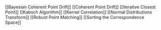 [[Bayesian Coherent Point Drift]]
[[Coherent Point Drift]]
[[Iterative Closest Point]]
[[Kabsch Algorithm]]
[[Kernel Correlation]]
[[Normal Distributions Transform]]
[[Robust Point Matching]]
[[Sorting the Correspondence Space]]
